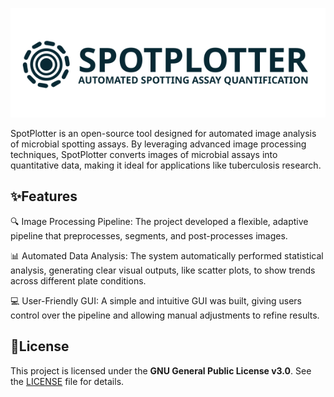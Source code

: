 <p align="center">
<img src="LogoHorozontalDark.svg" alt="Logo" style="width: 800px;" />
 </p> 

 SpotPlotter is an open-source tool designed for automated image analysis of microbial spotting assays. By leveraging advanced image processing techniques, SpotPlotter converts images of microbial assays into quantitative data, making it ideal for applications like tuberculosis research.

## ✨Features
🔍 Image Processing Pipeline: The project developed a flexible, adaptive pipeline that preprocesses, segments, and post-processes images. 

📊 Automated Data Analysis: The system automatically performed statistical analysis, generating clear visual outputs, like scatter plots, to show trends across different plate conditions. 

💻 User-Friendly GUI: A simple and intuitive GUI was built, giving users control over the pipeline and allowing manual adjustments to refine results.

## 📄License 
This project is licensed under the **GNU General Public License v3.0**. See the [LICENSE](./LICENSE.0) file for details.
